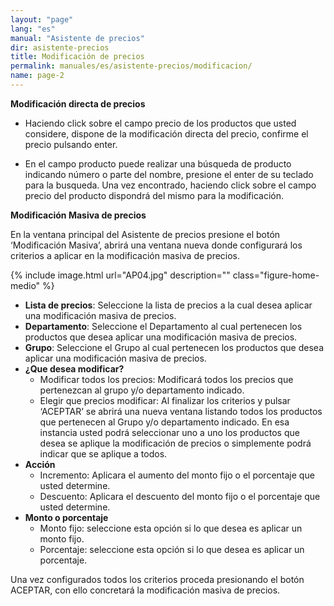 ```yaml
---
layout: "page"
lang: "es"
manual: "Asistente de precios"
dir: asistente-precios
title: Modificación de precios
permalink: manuales/es/asistente-precios/modificacion/
name: page-2
---
```



**Modificación directa de precios**

- Haciendo click sobre el campo precio de los productos que usted considere, dispone de la modificación directa del precio, confirme el precio pulsando enter. 

- En el campo producto puede realizar una búsqueda de producto indicando número o parte del nombre, presione el enter de su teclado para la busqueda. Una vez encontrado, haciendo click sobre el campo precio del producto dispondrá del mismo para la modificación.



**Modificación Masiva de precios**

En la ventana principal del Asistente de precios presione el botón ‘Modificación Masiva’, abrirá una ventana nueva donde configurará los criterios a aplicar en la modificación masiva de precios.

{% include image.html url="AP04.jpg" description="" class="figure-home-medio" %}


- **Lista de precios**: Seleccione la lista de precios a la cual desea aplicar una modificación masiva de precios.
- **Departamento**: Seleccione el Departamento al cual pertenecen los productos que desea aplicar una modificación masiva de precios.
- **Grupo**: Seleccione el Grupo al cual pertenecen los productos que desea aplicar una modificación masiva de precios.
- **¿Que desea modificar?**
    - Modificar todos los precios: Modificará todos los precios que pertenezcan al grupo y/o departamento indicado.
    - Elegir que precios modificar: Al finalizar los criterios y pulsar ‘ACEPTAR’ se abrirá una nueva ventana listando todos los productos que pertenecen al Grupo y/o departamento indicado. En esa instancia usted podrá seleccionar uno a uno los productos que desea se aplique la modificación de precios o simplemente podrá indicar que se aplique a todos.
- **Acción**
    - Incremento: Aplicara el aumento del monto fijo o el porcentaje que usted determine.
    - Descuento: Aplicara el descuento del monto fijo o el porcentaje que usted determine.
- **Monto o porcentaje**
    - Monto fijo: seleccione esta opción si lo que desea es aplicar un monto fijo.
    - Porcentaje: seleccione esta opción si lo que desea es aplicar un porcentaje.

Una vez configurados todos los criterios proceda presionando el botón ACEPTAR, con ello concretará la modificación masiva de precios.

